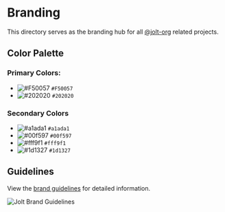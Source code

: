 # Branding

This directory serves as the branding hub for all [@jolt-org][joltorg] related projects.

[joltorg]: https://github.com/jolt-org

## Color Palette

### Primary Colors:
* ![#F50057](https://placehold.co/15x15/F50057/F50057.png) `#F50057`
* ![#202020](https://placehold.co/15x15/202020/202020.png) `#202020`

### Secondary Colors
* ![#a1ada1](https://placehold.co/15x15/a1ada1/a1ada1.png) `#a1ada1`
* ![#00f597](https://placehold.co/15x15/00f597/00f597.png) `#00f597`
* ![#fff9f1](https://placehold.co/15x15/fff9f1/fff9f1.png) `#fff9f1`
* ![#1d1327](https://placehold.co/15x15/1d1327/1d1327.png) `#1d1327`

## Guidelines
View the [brand guidelines](Jolt%20Brand%20Guidelines.pdf) for detailed information.

![Jolt Brand Guidelines](https://github.com/jolt-org/meta/blob/818cd21a22cb8a37d0620524881bef4b4bcfe981/branding/Jolt%20Brand%20Guidelines.svg)
